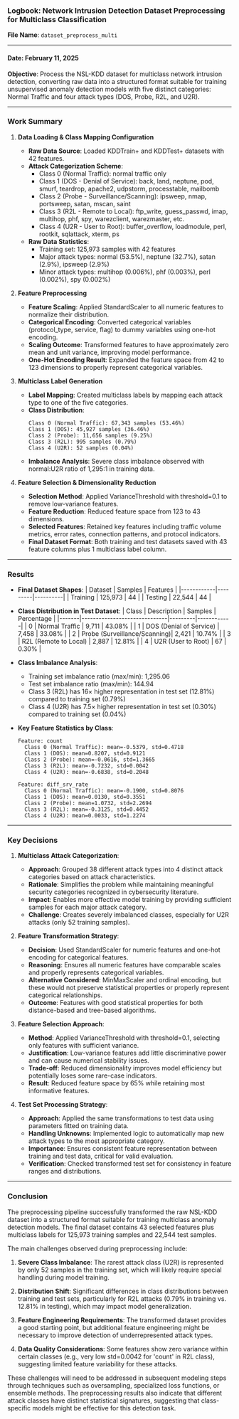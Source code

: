 ### **Logbook: Network Intrusion Detection Dataset Preprocessing for Multiclass Classification**  
**File Name**: `dataset_preprocess_multi`  

---

#### **Date**: February 11, 2025
**Objective**: Process the NSL-KDD dataset for multiclass network intrusion detection, converting raw data into a structured format suitable for training unsupervised anomaly detection models with five distinct categories: Normal Traffic and four attack types (DOS, Probe, R2L, and U2R).  

---

### **Work Summary**  
1. **Data Loading & Class Mapping Configuration**  
   - **Raw Data Source**: Loaded KDDTrain+ and KDDTest+ datasets with 42 features.
   - **Attack Categorization Scheme**:  
     - Class 0 (Normal Traffic): normal traffic only
     - Class 1 (DOS - Denial of Service): back, land, neptune, pod, smurf, teardrop, apache2, udpstorm, processtable, mailbomb
     - Class 2 (Probe - Surveillance/Scanning): ipsweep, nmap, portsweep, satan, mscan, saint
     - Class 3 (R2L - Remote to Local): ftp_write, guess_passwd, imap, multihop, phf, spy, warezclient, warezmaster, etc.
     - Class 4 (U2R - User to Root): buffer_overflow, loadmodule, perl, rootkit, sqlattack, xterm, ps
   - **Raw Data Statistics**:
     - Training set: 125,973 samples with 42 features
     - Major attack types: normal (53.5%), neptune (32.7%), satan (2.9%), ipsweep (2.9%)
     - Minor attack types: multihop (0.006%), phf (0.003%), perl (0.002%), spy (0.002%)

2. **Feature Preprocessing**  
   - **Feature Scaling**: Applied StandardScaler to all numeric features to normalize their distribution.
   - **Categorical Encoding**: Converted categorical variables (protocol_type, service, flag) to dummy variables using one-hot encoding.
   - **Scaling Outcome**: Transformed features to have approximately zero mean and unit variance, improving model performance.
   - **One-Hot Encoding Result**: Expanded the feature space from 42 to 123 dimensions to properly represent categorical variables.

3. **Multiclass Label Generation**  
   - **Label Mapping**: Created multiclass labels by mapping each attack type to one of the five categories.
   - **Class Distribution**:
     ```
     Class 0 (Normal Traffic): 67,343 samples (53.46%)
     Class 1 (DOS): 45,927 samples (36.46%)
     Class 2 (Probe): 11,656 samples (9.25%)
     Class 3 (R2L): 995 samples (0.79%)
     Class 4 (U2R): 52 samples (0.04%)
     ```
   - **Imbalance Analysis**: Severe class imbalance observed with normal:U2R ratio of 1,295:1 in training data.

4. **Feature Selection & Dimensionality Reduction**  
   - **Selection Method**: Applied VarianceThreshold with threshold=0.1 to remove low-variance features.
   - **Feature Reduction**: Reduced feature space from 123 to 43 dimensions.
   - **Selected Features**: Retained key features including traffic volume metrics, error rates, connection patterns, and protocol indicators.
   - **Final Dataset Format**: Both training and test datasets saved with 43 feature columns plus 1 multiclass label column.

---

### **Results**  
- **Final Dataset Shapes**: 
  | Dataset    | Samples | Features |
  |------------|---------|----------|
  | Training   | 125,973 | 44       |
  | Testing    | 22,544  | 44       |

- **Class Distribution in Test Dataset**:
  | Class | Description                  | Samples | Percentage |
  |-------|------------------------------|---------|------------|
  | 0     | Normal Traffic               | 9,711   | 43.08%     |
  | 1     | DOS (Denial of Service)      | 7,458   | 33.08%     |
  | 2     | Probe (Surveillance/Scanning)| 2,421   | 10.74%     |
  | 3     | R2L (Remote to Local)        | 2,887   | 12.81%     |
  | 4     | U2R (User to Root)           | 67      | 0.30%      |

- **Class Imbalance Analysis**:  
  - Training set imbalance ratio (max/min): 1,295.06
  - Test set imbalance ratio (max/min): 144.94
  - Class 3 (R2L) has 16× higher representation in test set (12.81%) compared to training set (0.79%)
  - Class 4 (U2R) has 7.5× higher representation in test set (0.30%) compared to training set (0.04%)

- **Key Feature Statistics by Class**:
  ```
  Feature: count
    Class 0 (Normal Traffic): mean=-0.5379, std=0.4718
    Class 1 (DOS): mean=0.8207, std=0.9121
    Class 2 (Probe): mean=-0.0616, std=1.3665
    Class 3 (R2L): mean=-0.7232, std=0.0042
    Class 4 (U2R): mean=-0.6838, std=0.2048

  Feature: diff_srv_rate
    Class 0 (Normal Traffic): mean=-0.1900, std=0.8076
    Class 1 (DOS): mean=0.0130, std=0.3551
    Class 2 (Probe): mean=1.0732, std=2.2694
    Class 3 (R2L): mean=-0.3125, std=0.4452
    Class 4 (U2R): mean=0.0033, std=1.2274
  ```

---

### **Key Decisions**  
1. **Multiclass Attack Categorization**:  
   - **Approach**: Grouped 38 different attack types into 4 distinct attack categories based on attack characteristics.
   - **Rationale**: Simplifies the problem while maintaining meaningful security categories recognized in cybersecurity literature.
   - **Impact**: Enables more effective model training by providing sufficient samples for each major attack category.
   - **Challenge**: Creates severely imbalanced classes, especially for U2R attacks (only 52 training samples).

2. **Feature Transformation Strategy**:  
   - **Decision**: Used StandardScaler for numeric features and one-hot encoding for categorical features.
   - **Reasoning**: Ensures all numeric features have comparable scales and properly represents categorical variables.
   - **Alternative Considered**: MinMaxScaler and ordinal encoding, but these would not preserve statistical properties or properly represent categorical relationships.
   - **Outcome**: Features with good statistical properties for both distance-based and tree-based algorithms.

3. **Feature Selection Approach**:  
   - **Method**: Applied VarianceThreshold with threshold=0.1, selecting only features with sufficient variance.
   - **Justification**: Low-variance features add little discriminative power and can cause numerical stability issues.
   - **Trade-off**: Reduced dimensionality improves model efficiency but potentially loses some rare-case indicators.
   - **Result**: Reduced feature space by 65% while retaining most informative features.

4. **Test Set Processing Strategy**:  
   - **Approach**: Applied the same transformations to test data using parameters fitted on training data.
   - **Handling Unknowns**: Implemented logic to automatically map new attack types to the most appropriate category.
   - **Importance**: Ensures consistent feature representation between training and test data, critical for valid evaluation.
   - **Verification**: Checked transformed test set for consistency in feature ranges and distributions.

---

### **Conclusion**  
The preprocessing pipeline successfully transformed the raw NSL-KDD dataset into a structured format suitable for training multiclass anomaly detection models. The final dataset contains 43 selected features plus multiclass labels for 125,973 training samples and 22,544 test samples.

The main challenges observed during preprocessing include:

1. **Severe Class Imbalance**: The rarest attack class (U2R) is represented by only 52 samples in the training set, which will likely require special handling during model training.

2. **Distribution Shift**: Significant differences in class distributions between training and test sets, particularly for R2L attacks (0.79% in training vs. 12.81% in testing), which may impact model generalization.

3. **Feature Engineering Requirements**: The transformed dataset provides a good starting point, but additional feature engineering might be necessary to improve detection of underrepresented attack types.

4. **Data Quality Considerations**: Some features show zero variance within certain classes (e.g., very low std=0.0042 for 'count' in R2L class), suggesting limited feature variability for these attacks.

These challenges will need to be addressed in subsequent modeling steps through techniques such as oversampling, specialized loss functions, or ensemble methods. The preprocessing results also indicate that different attack classes have distinct statistical signatures, suggesting that class-specific models might be effective for this detection task.
